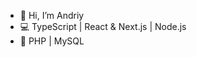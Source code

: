 - 👋 Hi, I’m Andriy
- 💻 TypeScript | React & Next.js | Node.js
- 🐘 PHP | MySQL

<!---
Andriy-Kozlovsky/Andriy-Kozlovsky is a ✨ special ✨ repository because its `README.md` (this file) appears on your GitHub profile.
You can click the Preview link to take a look at your changes.
--->
